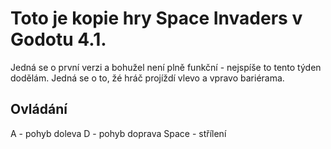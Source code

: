 # Toto je kopie hry Space Invaders v Godotu 4.1.
Jedná se o první verzi a bohužel není plně funkční - nejspíše to tento týden dodělám.
Jedná se o to, žé hráč projíždí vlevo a vpravo bariérama.
## Ovládání
A - pohyb doleva
D - pohyb doprava
Space - střílení



